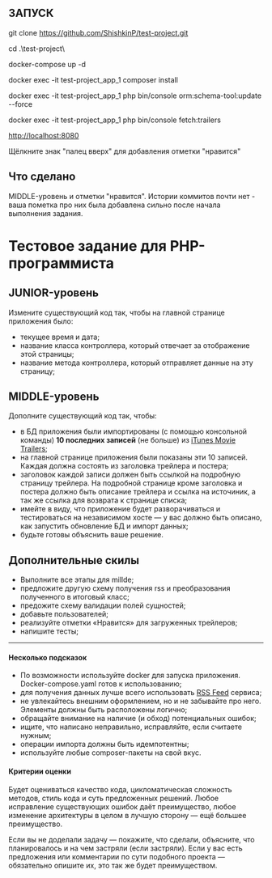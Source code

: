 
ЗАПУСК
------
git clone https://github.com/ShishkinP/test-project.git

cd .\test-project\

docker-compose up -d

docker exec -it test-project_app_1 composer install

docker exec -it test-project_app_1 php bin/console orm:schema-tool:update --force

docker exec -it test-project_app_1 php bin/console fetch:trailers

[http://localhost:8080](http://localhost:8080)

Щёлкните знак "палец вверх" для добавления отметки "нравится" 

Что сделано
-----------
MIDDLE-уровень и отметки "нравится".
Истории коммитов почти нет - ваша пометка про них была добавлена сильно после начала выполнения задания. 




Тестовое задание для PHP-программиста
=====================================

JUNIOR-уровень
--------------

Измените существующий код так, чтобы на главной странице приложения было:

- текущее время и дата;
- название класса контроллера, который отвечает за отображение этой страницы;
- название метода контроллера, который отправляет данные на эту страницу;

MIDDLE-уровень
--------------

Дополните существующий код так, чтобы:

- в БД приложения были импортированы (с помощью консольной команды) **10 последних записей** (не больше) из [iTunes Movie Trailers](https://trailers.apple.com);
- на главной странице приложения были показаны эти 10 записей. Каждая должна состоять из заголовка трейлера и постера;
- заголовок каждой записи должен быть ссылкой на подробную страницу трейлера. На подробной странице кроме заголовка и постера должно быть описание трейлера и ссылка на источиник, а так же ссылка для возврата к странице списка;
- имейте в виду, что приложение будет разворачиваться и тестироваться на независимом хосте — у вас должно быть описано, как запустить обновление БД и импорт данных;
- будьте готовы объяснить ваше решение.

Дополнительные скилы
--------------------

- Выполните все этапы для millde;
- предложите другую схему получения rss и преобразования полученного в итоговый класс;
- предожите схему валидации полей сущностей;
- добавьте пользователей;
- реализуйте отметки «Нравится» для загруженных трейлеров;
- напишите тесты;

------------------------

#### Несколько подсказок

- По возможности используйте docker для запуска приложения. Docker-compose.yaml готов к использованию;
- для получения данных лучше всего использовать [RSS Feed](https://trailers.apple.com/trailers/home/rss/newtrailers.rss) сервиса;
- не увлекайтесь внешним оформлением, но и не забывайте про него. Элементы должны быть расположены логично;
- обращайте внимание на наличие (и обход) потенциальных ошибок;
- ищите, что написано неправильно, исправляйте, если считаете нужным;
- операции импорта должны быть идемпотентны;
- используйте любые composer-пакеты на свой вкус.

#### Критерии оценки

Будет оцениваться качество кода, цикломатическая сложность методов, стиль кода и суть предложенных решений. Любое исправление существующих ошибок даёт преимущество, любое изменение архитектуры в целом в лучшую сторону — ещё большее преимущество.

Если вы не доделали задачу — покажите, что сделали, объясните, что планировалось и на чем застряли (если застряли). Если у вас есть предложения или комментарии по сути подобного проекта — обязательно опишите их, это так же будет преимуществом.
